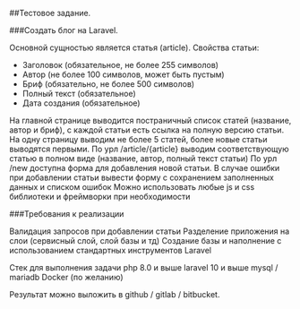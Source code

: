 ##Тестовое задание.

###Создать блог на Laravel.

Основной сущностью является статья (article). Свойства статьи:
- Заголовок (обязательное, не более 255 символов)
- Автор (не более 100 символов, может быть пустым)
- Бриф (обязательно, не более 500 символов)
- Полный текст (обязательное)
- Дата создания (обязательное)

На главной странице выводится постраничный список статей (название, автор и бриф), с каждой статьи есть ссылка на полную версию статьи. На одну страницу выводим не более 5 статей, более новые статьи выводятся первыми.
По урл /article/{article} выводим соответствующую статью в полном виде (название, автор, полный текст статьи)
По урл /new доступна форма для добавления новой статьи. В случае ошибки при добавлении статьи вывести форму с сохранением заполненных данных и списком ошибок
Можно использовать любые js и css библиотеки и фреймворки при необходимости

###Требования к реализации

Валидация запросов при добавлении статьи
Разделение приложения на слои (сервисный слой, слой базы и тд)
Создание базы и наполнение с использованием стандартных инструментов Laravel

Стек для выполнения задачи
php 8.0 и выше
laravel 10 и выше
mysql / mariadb
Docker (по желанию)

Результат можно выложить в github / gitlab / bitbucket.

